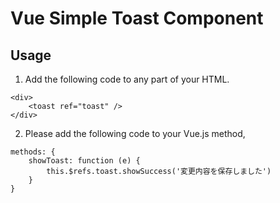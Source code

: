 # Vue Simple Toast Component

## Usage

1. Add the following code to any part of your HTML.
```
<div>
    <toast ref="toast" />
</div>
```

2. Please add the following code to your Vue.js method,
```
methods: {
    showToast: function (e) {
        this.$refs.toast.showSuccess('変更内容を保存しました')
    }
}
```
